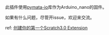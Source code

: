 此插件使用[pymata-io](https://github.com/bilikyar/pymata-aio)库作为Arduino_nano的固件。

如果有什么问题，尽管开issue，欢迎来交流。

ref: [创建你的第一个Scratch3.0 Extension](https://blog.just4fun.site/create-first-Scratch3-Extension.html)
